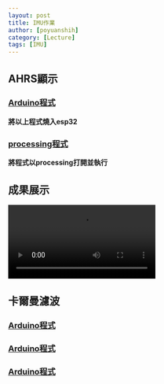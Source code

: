 ```yaml
---
layout: post
title: IMU作業
author: [poyuanshih]
category: [Lecture]
tags: [IMU]
---
```

## AHRS顯示
### [Arduino程式](https://github.com/poyuanshih/MCU-project/blob/main/MPU6050_DMP6_Teapot.ino)

**將以上程式燒入esp32**
### [processing程式](https://github.com/poyuanshih/MCU-project/blob/main/MPUplane.pde)

**將程式以processing打開並執行**
## 成果展示
![](https://s33.aconvert.com/convert/p3r68-cdx67/uz443-lklms.mp4)
## 卡爾曼濾波

### [Arduino程式](https://github.com/poyuanshih/MCU-project/blob/main/Kalman.cpp)
### [Arduino程式](https://github.com/poyuanshih/MCU-project/blob/main/Kalman.h)
### [Arduino程式](https://github.com/poyuanshih/MCU-project/blob/main/MPU6050_KalmanFilter.ino)
